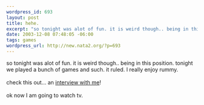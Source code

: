 ```yaml
--- 
wordpress_id: 693
layout: post
title: hehe.
excerpt: "so tonight was alot of fun. it is weird though.. being in this position. tonight we played a bunch of games and such. it ruled. I really enjoy rummy. check this out... an interview with me!ok now I am going to watch tv. "
date: 2003-12-08 07:48:05 -06:00
tags: games
wordpress_url: http://new.nata2.org/?p=693
---
```

so tonight was alot of fun. it is weird though.. being in this position. tonight we played a bunch of games and such. it ruled. I really enjoy rummy. <Br><br/>check this out... an <a href="http://www.heroshomework.com/interviews/nata2.html">interview with me</a>!<Br><br/>ok now I am going to watch tv. 
